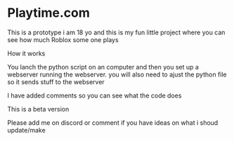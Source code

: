 # Playtime.com
This is a prototype i am 18 yo and this is my fun little project where you can see how much Roblox some one plays

How it works

You lanch the python script on an computer and then you set up a webserver running the webserver. you will also need to ajust the python file so it sends stuff to the webserver

I have added comments so you can see what the code does

This is a beta version

Please add me on discord or comment if you have ideas on what i shoud update/make
